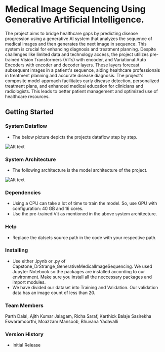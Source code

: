 # Medical Image Sequencing Using Generative Artificial Intelligence.

The project aims to bridge healthcare gaps by predicting disease progression using a generative AI system that analyzes the sequence of medical images and then generates the next image in sequence. This system is crucial for enhancing diagnosis and treatment planning. Despite challenges like limited data and technology access, the project utilizes pre-trained Vision Transformers (ViTs) with encoder, and Variational Auto Encoders with encoder and decoder layers. These layers forecast subsequent images in a patient's sequence, aiding healthcare professionals in treatment planning and accurate disease diagnosis. The project's composite model approach facilitates early disease detection, personalized treatment plans, and enhanced medical education for clinicians and radiologists. This leads to better patient management and optimized use of healthcare resources.

## Getting Started

### System Dataflow
* The below picture depicts the projects dataflow step by step.

![Alt text](./Docs/DataConditioning.png?raw=true "Title")


### System Architecture

* The following architecture is the model architecture of the project.

![Alt text](./Docs/SystemArchitecture_drawio.png?raw=true "Title")

### Dependencies

* Using a CPU can take a lot of time to train the model. So, use GPU with configuration: 40 GB and 16 cores.
* Use the pre-trained Vit as mentioned in the above system architecture.

### Help

* Replace the datsets source path in the code with your respective path.

### Installing

* Use either .ipynb or .py of Capstone_DrStrange_GenerativeMedicalImageSequencing. We used Jupyter Notebook so the packages are installed according to our environment. Make sure you install all the neccessary packages and import modules.
* We have divided our dataset into Training and Validation. Our validation data has an image count of less than 20.

### Team Members

Parth Dalal, Ajith Kumar Jalagam, Richa Saraf, Karthick Balaje Sasirekha Eswaramoorthi, Moazzam Mansoob, Bhuvana Yadavalli


### Version History

* Initial Release

